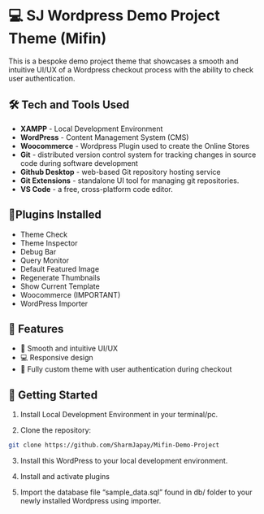 # 💻 SJ Wordpress Demo Project Theme (Mifin)

This is a bespoke demo project theme that showcases a smooth and intuitive UI/UX of a Wordpress checkout process with the ability to check user authentication.

## 🛠️ Tech and Tools Used
- **XAMPP** - Local Development Environment
- **WordPress** - Content Management System (CMS)
- **Woocommerce** - Wordpress Plugin used to create the Online Stores
- **Git** - distributed version control system for tracking changes in source code during software development
- **Github Desktop** - web-based Git repository hosting service
- **Git Extensions** - standalone UI tool for managing git repositories.
- **VS Code** - a free, cross-platform code editor.

## 📍Plugins Installed
* Theme Check
* Theme Inspector
* Debug Bar
* Query Monitor 
* Default Featured Image
* Regenerate Thumbnails
* Show Current Template
* Woocommerce (IMPORTANT)
* WordPress Importer

## 🎯 Features
- 📱 Smooth and intuitive UI/UX 
- 💻 Responsive design
- 🎨 Fully custom theme with user authentication during checkout

## 🚀 Getting Started

1. Install Local Development Environment in your terminal/pc.

2. Clone the repository:

```bash
git clone https://github.com/SharmJapay/Mifin-Demo-Project
```

3. Install this WordPress to your local development environment.

4. Install and activate plugins 

5. Import the database file “sample_data.sql” found in db/ folder to your newly installed Wordpress using importer.